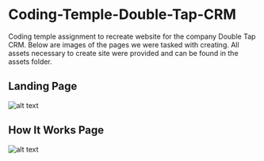 # Coding-Temple-Double-Tap-CRM
Coding temple assignment to recreate website for the company Double Tap CRM. Below are images of the pages we were tasked with creating. All assets necessary to create site were provided and can be found in the assets folder.




## Landing Page
![alt text](https://github.com/tylerob65/Coding-Temple-Double-Tap-CRM/blob/3f1d85cc8a08b5b89f27a56c076366e76d075c02/assets/CRM-Landing.png?raw=true)

## How It Works Page
![alt text](https://github.com/tylerob65/Coding-Temple-Double-Tap-CRM/blob/3f1d85cc8a08b5b89f27a56c076366e76d075c02/assets/How-It-Works.png?raw=true)
